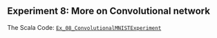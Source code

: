 ## Experiment 8: More on Convolutional network

The Scala Code: [`Ex_08_ConvolutionalMNISTExperiment`](Ex_08_ConvolutionalMNISTExperiment.scala)
